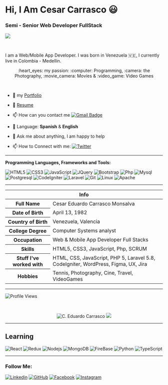 # Hi, I Am Cesar Carrasco :smiley:
### Semi - Senior Web Developer FullStack

![](https://visitor-badge.glitch.me/badge?page_id=educamo.educamo)

<br />

I am a Web/Mobile App Developer. I was born in Venezuela 🇻🇪, I currently live in Colombia - Medellin.

<p align="center"> :heart_eyes: my passion: :computer: Programming, :camera: the Photography, :movie_camera: Movies & :video_game: Video Games </p>

<br />

- :bookmark_tabs: my [Portfolio](http://eduardocarrasco.photography/Portafolio)

- 📝 [Resume](https://educamo.github.io/portafolio/assets/pdf/resumen-curricular-Cesar-Eduardo-Carrasco.pdf)

- :mailbox: How can you contact me [![Gmail Badge](https://img.shields.io/badge/-educamo@hotmail.com-c14438?style=flat-square&logo=Gmail&logoColor=white&link=mailto:educamo@hotmail.com)](mailto:educamo@hotmail.com)

- :pencil: Language: __Spanish__ & __English__

- 💬 Ask me about anything, I am happy to help

- 📫 How to Connect with me: [![Twitter](https://img.shields.io/badge/-@educamo-00acee?style=flat&logo=Twitter&logoColor=white)](https://twitter.com/educamo/follow?screen_name=educamo "Follow on Twitter")

<hr />


**Programming Languages, Frameworks and Tools:**  

![HTML5](https://img.shields.io/badge/-HTML5-E34F26?style=flat-square&logo=html5&logoColor=white)
![CSS3](https://img.shields.io/badge/-CSS3-1572B6?style=flat-square&logo=css3)
![JavaScript](https://img.shields.io/badge/-JavaScript-black?style=flat-square&logo=javascript)
![JQuery](https://img.shields.io/badge/-JQuery-green?style=flat-square&logo=jquery)
![Bootstrap](https://img.shields.io/badge/-Bootstrap-darkblue?style=flat-square&logo=bootstrap)
![Php](https://img.shields.io/badge/-Php-563D7C?style=or-the-badge-square&logo=php)
![Mysql](https://img.shields.io/badge/Mysql-white?style=or-the-badge-square&logo=mysql)
![Postgresql](https://img.shields.io/badge/Postgres-blueviolet?style=or-the-badge-square&logo=postgresql)
![CodeIgniter](https://img.shields.io/badge/-Codeigniter-ec914a?style=or-the-badge-square&logo=codeigniter)
![Laravel](https://img.shields.io/badge/-Laravel-red?style=or-the-badge-square&logo=laravel&logoColor=white)
![Git](https://img.shields.io/badge/-Git-black?style=or-the-badge-square&logo=git)
![Linux](https://img.shields.io/badge/-linux-white?style=or-the-badge-square&logo=linux&logoColor=black)
![Apache](https://img.shields.io/badge/-apache-af0744?style=or-the-badge-square&logo=apache&logoColor=violet)


<hr />


<table>
<thead>
<tr>
<th colspan="2">Info</th>
</tr>
</thead>
<tbody>
<tr><th scope='row'>Full Name</th><td>Cesar Eduardo Carrasco Monsalva</td></tr>
<tr><th scope='row'>Date of Birth</th><td><time datetime="1982-04-13 05:30">April 13, 1982</time></td></tr>
<tr><th scope='row'>Country of Birth</th><td>Venezuela, Valencia</td></tr>
<tr><th scope='row'>College Degree</th><td>Computer Systems analyst</td></tr>
<tr><th scope='row'>Occupation</th><td>Web & Mobile App Developer Full Stacks</td></tr>
<tr><th scope='row'>Skills</th><td>HTML5, CSS3, JavaScript, Php, SCRUM</td></tr>
<tr><th scope='row'>Stuff I've worked with</th><td>HTML, CSS, JavaScript, PHP 5, Laravel 5.8, CodeIgniter, WordPress, Figma, UX, Jira</td></tr>
<tr><th scope='row'>Hobbies</th><td>Tennis, Photography, Cine, Travel, VideoGames</td></tr>
</tbody>
</table>

<hr />

<!--START_SECTION:waka-->
![Profile Views](http://img.shields.io/badge/Profile%20Views-94-blue)

<br />

<p align="center"> 
  <img src="https://github-readme-stats.vercel.app/api?username=educamo&show_icons=true&theme=gotham" alt="C. Eduardo Carrasco" />
  <img src="https://github-readme-stats.vercel.app/api/top-langs/?username=educamo&layout=compact&theme=gotham" />
</p>

<hr />

## Learning

![React](https://img.shields.io/badge/-React-black?style=flat-square&logo=React)
![Redux](https://img.shields.io/badge/-redux-black?style=flat-square&logo=Redux)
![Nodejs](https://img.shields.io/badge/-Nodejs-black?style=flat-square&logo=Node.js)
![MongoDB](https://img.shields.io/badge/-MongoDB-black?style=flat-square&logo=mongodb)
![FireBase](https://img.shields.io/badge/-FireBase-black?style=flat-square&logo=firebase)
![Python](https://img.shields.io/badge/-Python-black?style=flat-square&logo=python)
![TypeScript](https://img.shields.io/badge/-Typescript-black?style=flat-square&logo=typescript)

<hr />


### Follow Me:


[![Linkedin](https://img.shields.io/badge/-educamo-blue?style=flat-square&logo=Linkedin&logoColor=white&link=https://www.linkedin.com/in/educamo/)](https://www.linkedin.com/in/educamo/)
[![GitHub](https://img.shields.io/badge/-GitHub-181717?style=flat-square&logo=github&logoColor=white&link=https://github.com/educamo)](https://github.com/educamo)
[![Facebook](https://img.shields.io/badge/-Facebook-077bab?style=flat-square&logo=facebook&logoColor=white&link=https://www.facebook.com/cesarcarrascowebdev)](https://www.facebook.com/cesarcarrascowebdev)
[![Instagram](https://img.shields.io/badge/-instagram-ff69b4?style=flat-square&logo=instagram&logoColor=white&link=http://www.instagram.com/swadevelop)](http://www.instagram.com/swadevelop)





